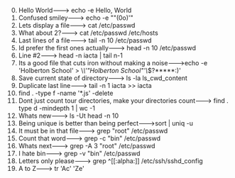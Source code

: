 0. Hello World---> echo -e Hello, World
1. Confused smiley---> echo -e "\"(0o)'"
2. Lets display a file---> cat /etc/passwd
3. What about 2?---> cat /etc/passwd /etc/hosts
4. Last lines of a file---> tail -n 10 /etc/passwd
5. Id prefer the first ones actually---> head -n 10 /etc/passwd
6. Line #2---> head -n  iacta | tail n-1
7. Its a good file that cuts iron without making a noise--->echo -e 'Holberton School' > \\*\\'"Holberton School"\'\\*$\?\*\*\*\*\*:)'
8. Save current state of directory---> ls -la ls_cwd_content
9. Duplicate last line---> tail -n 1 iacta >> iacta
10. find . -type f -name '*.js' -delete
11. Dont just count tour directories, make your directories count---> find . type d -mindepth 1 | wc -1
12. Whats new---> ls -Ut head -n 10
13. Being unique is better than being perfect--->sort | uniq -u
14. It must be in that file---> grep "root" /etc/passwd
15. Count that word---> grep -c "bin" /etc/passwd
16. Whats next---> grep -A 3 "root" /etc/passwd
17. I hate bin---> grep -v "bin" /etc/passwd
18. Letters only please---> grep ^[[:alpha:]] /etc/ssh/sshd_config
19. A to Z---> tr 'Ac' 'Ze'



